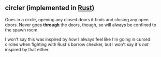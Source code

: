 ## circler (implemented in [Rust](https://www.rust-lang.org/))

Goes in a circle, opening any closed doors it finds and closing any open doors. Never goes **through** the doors, though, so will always be confined to the spawn room. 

I won't say this was inspired by how I always feel like I'm going in cursed circles when fighting with Rust's borrow checker, but I won't say it's _not_ inspired by that either.
